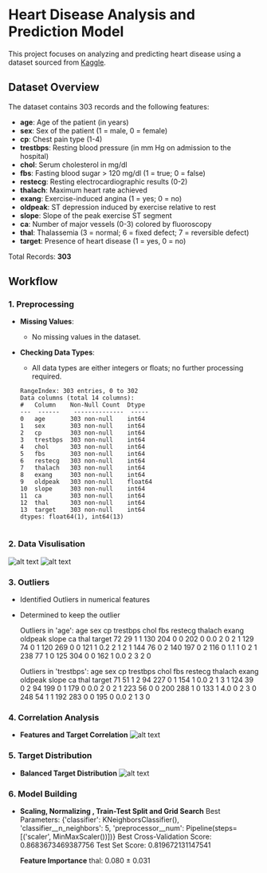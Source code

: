# Heart Disease Analysis and Prediction Model

This project focuses on analyzing and predicting heart disease using a dataset sourced from [Kaggle](https://www.kaggle.com/datasets/krishujeniya/heart-diseae).

## Dataset Overview
The dataset contains 303 records and the following features:

- **age**: Age of the patient (in years)
- **sex**: Sex of the patient (1 = male, 0 = female)
- **cp**: Chest pain type (1-4)
- **trestbps**: Resting blood pressure (in mm Hg on admission to the hospital)
- **chol**: Serum cholesterol in mg/dl
- **fbs**: Fasting blood sugar > 120 mg/dl (1 = true; 0 = false)
- **restecg**: Resting electrocardiographic results (0-2)
- **thalach**: Maximum heart rate achieved
- **exang**: Exercise-induced angina (1 = yes; 0 = no)
- **oldpeak**: ST depression induced by exercise relative to rest
- **slope**: Slope of the peak exercise ST segment
- **ca**: Number of major vessels (0-3) colored by fluoroscopy
- **thal**: Thalassemia (3 = normal; 6 = fixed defect; 7 = reversible defect)
- **target**: Presence of heart disease (1 = yes, 0 = no)

Total Records: **303**

## Workflow

### 1. Preprocessing
- **Missing Values**:
  - No missing values in the dataset.

- **Checking Data Types**:
  - All data types are either integers or floats; no further processing required.

  ```plaintext
  RangeIndex: 303 entries, 0 to 302
  Data columns (total 14 columns):
  #   Column    Non-Null Count  Dtype
  ---  ------    --------------  -----
  0   age       303 non-null    int64
  1   sex       303 non-null    int64
  2   cp        303 non-null    int64
  3   trestbps  303 non-null    int64
  4   chol      303 non-null    int64
  5   fbs       303 non-null    int64
  6   restecg   303 non-null    int64
  7   thalach   303 non-null    int64
  8   exang     303 non-null    int64
  9   oldpeak   303 non-null    float64
  10  slope     303 non-null    int64
  11  ca        303 non-null    int64
  12  thal      303 non-null    int64
  13  target    303 non-null    int64
  dtypes: float64(1), int64(13)


### 2. Data Visulisation
  ![alt text](/images/cat_features.png)
  ![alt text](images/num_features.png)

### 3. Outliers
  - Identified Outliers in numerical features
  - Determined to keep the outlier

    Outliers in 'age':
    age  sex  cp  trestbps  chol  fbs  restecg  thalach  exang  oldpeak  slope  ca  thal  target
    72   29   1   1        130    204  0        0        202    0        0.0    2    0    2     1
    129  74   0   1        120    269  0        0        121    1        0.2    2    1    2     1
    144  76   0   2        140    197  0        2        116    0        1.1    1    0    2     1
    238  77   1   0        125    304  0        0        162    1        0.0    2    3    2     0

    Outliers in 'trestbps':
    age  sex  cp  trestbps  chol  fbs  restecg  thalach  exang  oldpeak  slope  ca  thal  target
    71   51   1   2        94     227  0        1        154    1        0.0    2    1    3     1
    124  39   0   2        94     199  0        1        179    0        0.0    2    0    2     1
    223  56   0   0        200    288  1        0        133    1        4.0    0    2    3     0
    248  54   1   1        192    283  0        0        195    0        0.0    2    1    3     0

### 4. Correlation Analysis
  - **Features and Target Correlation**
   ![alt text](images/features_correlation.png)

### 5. Target Distribution
- **Balanced Target Distribution**
  ![alt text](images/target_distribution.png)

### 6. Model Building
- **Scaling, Normalizing , Train-Test Split and Grid Search**
    Best Parameters: {'classifier': KNeighborsClassifier(), 'classifier__n_neighbors': 5, 'preprocessor__num': Pipeline(steps=[('scaler', MinMaxScaler())])}
    Best Cross-Validation Score: 0.8683673469387756
    Test Set Score: 0.819672131147541

  **Feature Importance**
    thal: 0.080 ± 0.031
